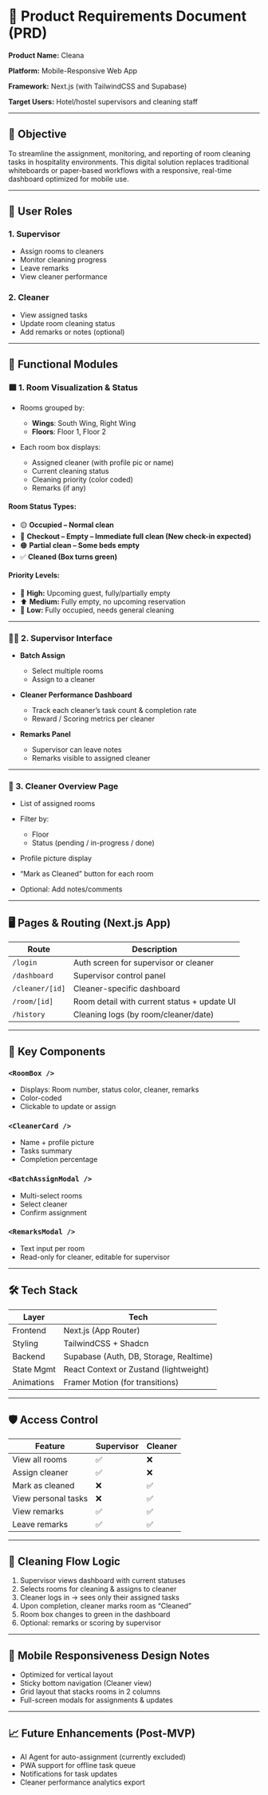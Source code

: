 # 🧼 Product Requirements Document (PRD)

**Product Name:** Cleana

**Platform:** Mobile-Responsive Web App

**Framework:** Next.js (with TailwindCSS and Supabase)

**Target Users:** Hotel/hostel supervisors and cleaning staff

---

## 📌 Objective

To streamline the assignment, monitoring, and reporting of room cleaning tasks in hospitality environments. This digital solution replaces traditional whiteboards or paper-based workflows with a responsive, real-time dashboard optimized for mobile use.

---

## 🎯 User Roles

### 1. **Supervisor**

* Assign rooms to cleaners
* Monitor cleaning progress
* Leave remarks
* View cleaner performance

### 2. **Cleaner**

* View assigned tasks
* Update room cleaning status
* Add remarks or notes (optional)

---

## 🧩 Functional Modules

### 🟩 1. Room Visualization & Status

* Rooms grouped by:

  * **Wings**: South Wing, Right Wing
  * **Floors**: Floor 1, Floor 2

* Each room box displays:

  * Assigned cleaner (with profile pic or name)
  * Current cleaning status
  * Cleaning priority (color coded)
  * Remarks (if any)

#### Room Status Types:

* 🟡 **Occupied – Normal clean**
* 🔴 **Checkout – Empty – Immediate full clean (New check-in expected)**
* 🟠 **Partial clean – Some beds empty**
* ✅ **Cleaned (Box turns green)**

#### Priority Levels:

* 🔺 **High:** Upcoming guest, fully/partially empty
* ⬆️ **Medium:** Fully empty, no upcoming reservation
* 🔻 **Low:** Fully occupied, needs general cleaning

---

### 🧑‍🔧 2. Supervisor Interface

* **Batch Assign**

  * Select multiple rooms
  * Assign to a cleaner

* **Cleaner Performance Dashboard**

  * Track each cleaner’s task count & completion rate
  * Reward / Scoring metrics per cleaner

* **Remarks Panel**

  * Supervisor can leave notes
  * Remarks visible to assigned cleaner

---

### 🧹 3. Cleaner Overview Page

* List of assigned rooms
* Filter by:

  * Floor
  * Status (pending / in-progress / done)

* Profile picture display
* “Mark as Cleaned” button for each room
* Optional: Add notes/comments

---

## 🖥️ Pages & Routing (Next.js App)

| Route              | Description                                 |
| ------------------ | ------------------------------------------- |
| `/login`           | Auth screen for supervisor or cleaner       |
| `/dashboard`       | Supervisor control panel                    |
| `/cleaner/[id]`    | Cleaner-specific dashboard                  |
| `/room/[id]`       | Room detail with current status + update UI |
| `/history`         | Cleaning logs (by room/cleaner/date)        |

---

## 🧱 Key Components

### `<RoomBox />`

* Displays: Room number, status color, cleaner, remarks
* Color-coded
* Clickable to update or assign

### `<CleanerCard />`

* Name + profile picture
* Tasks summary
* Completion percentage

### `<BatchAssignModal />`

* Multi-select rooms
* Select cleaner
* Confirm assignment

### `<RemarksModal />`

* Text input per room
* Read-only for cleaner, editable for supervisor

---

## 🛠️ Tech Stack

| Layer      | Tech                                   |
| ---------- | -------------------------------------- |
| Frontend   | Next.js (App Router)                   |
| Styling    | TailwindCSS + Shadcn                   |
| Backend    | Supabase (Auth, DB, Storage, Realtime) |
| State Mgmt | React Context or Zustand (lightweight) |
| Animations | Framer Motion (for transitions)        |

---

## 🛡️ Access Control

| Feature             | Supervisor | Cleaner      |
| ------------------- | ---------- | ------------ |
| View all rooms      | ✅          | ❌            |
| Assign cleaner      | ✅          | ❌            |
| Mark as cleaned     | ❌          | ✅            |
| View personal tasks | ❌          | ✅            |
| View remarks        | ✅          | ✅            |
| Leave remarks       | ✅          | ✅            |

---

## 🧪 Cleaning Flow Logic

1. Supervisor views dashboard with current statuses
2. Selects rooms for cleaning & assigns to cleaner
3. Cleaner logs in → sees only their assigned tasks
4. Upon completion, cleaner marks room as “Cleaned”
5. Room box changes to green in the dashboard
6. Optional: remarks or scoring by supervisor

---

## 📱 Mobile Responsiveness Design Notes

* Optimized for vertical layout
* Sticky bottom navigation (Cleaner view)
* Grid layout that stacks rooms in 2 columns
* Full-screen modals for assignments & updates

---

## 📈 Future Enhancements (Post-MVP)

* AI Agent for auto-assignment (currently excluded)
* PWA support for offline task queue
* Notifications for task updates
* Cleaner performance analytics export
